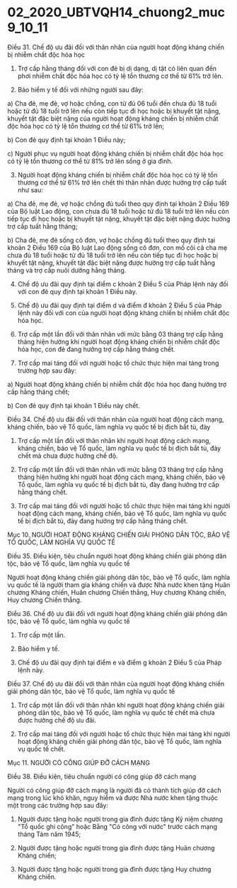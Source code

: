 # 02_2020_UBTVQH14_chuong2_muc9_10_11
Điều 31. Chế độ ưu đãi đối với thân nhân của người hoạt động kháng chiến bị nhiễm chất độc hóa học

1. Trợ cấp hằng tháng đối với con đẻ bị dị dạng, dị tật có liên quan đến phơi nhiễm chất độc hóa học có tỷ lệ tổn thương cơ thể từ 61% trở lên.

2. Bảo hiểm y tế đối với những người sau đây:

a) Cha đẻ, mẹ đẻ, vợ hoặc chồng, con từ đủ 06 tuổi đến chưa đủ 18 tuổi hoặc từ đủ 18 tuổi trở lên nếu còn tiếp tục đi học hoặc bị khuyết tật nặng, khuyết tật đặc biệt nặng của người hoạt động kháng chiến bị nhiễm chất độc hóa học có tỷ lệ tổn thương cơ thể từ 61% trở lên;

b) Con đẻ quy định tại khoản 1 Điều này;

c) Người phục vụ người hoạt động kháng chiến bị nhiễm chất độc hóa học có tỷ lệ tổn thương cơ thể từ 81% trở lên sống ở gia đình.

3. Người hoạt động kháng chiến bị nhiễm chất độc hóa học có tỷ lệ tổn thương cơ thể từ 61% trở lên chết thì thân nhân được hưởng trợ cấp tuất như sau:

a) Cha đẻ, mẹ đẻ, vợ hoặc chồng đủ tuổi theo quy định tại khoản 2 Điều 169 của Bộ luật Lao động, con chưa đủ 18 tuổi hoặc từ đủ 18 tuổi trở lên nếu còn tiếp tục đi học hoặc bị khuyết tật nặng, khuyết tật đặc biệt nặng được hưởng trợ cấp tuất hằng tháng;

b) Cha đẻ, mẹ đẻ sống cô đơn, vợ hoặc chồng đủ tuổi theo quy định tại khoản 2 Điều 169 của Bộ luật Lao động sống cô đơn, con mồ côi cả cha mẹ chưa đủ 18 tuổi hoặc từ đủ 18 tuổi trở lên nếu còn tiếp tục đi học hoặc bị khuyết tật nặng, khuyết tật đặc biệt nặng được hưởng trợ cấp tuất hằng tháng và trợ cấp nuôi dưỡng hằng tháng.

4. Chế độ ưu đãi quy định tại điểm c khoản 2 Điều 5 của Pháp lệnh này đối với con đẻ quy định tại khoản 1 Điều này.

5. Chế độ ưu đãi quy định tại điểm d và điểm đ khoản 2 Điều 5 của Pháp lệnh này đối với con của người hoạt động kháng chiến bị nhiễm chất độc hóa học.

6. Trợ cấp một lần đối với thân nhân với mức bằng 03 tháng trợ cấp hằng tháng hiện hưởng khi người hoạt động kháng chiến bị nhiễm chất độc hóa học, con đẻ đang hưởng trợ cấp hằng tháng chết.

7. Trợ cấp mai táng đối với người hoặc tổ chức thực hiện mai táng trong trường hợp sau đây:

a) Người hoạt động kháng chiến bị nhiễm chất độc hóa học đang hưởng trợ cấp hằng tháng chết;

b) Con đẻ quy định tại khoản 1 Điều này chết.

Điều 34. Chế độ ưu đãi đối với thân nhân của người hoạt động cách mạng, kháng chiến, bảo vệ Tổ quốc, làm nghĩa vụ quốc tế bị địch bắt tù, đày

1. Trợ cấp một lần đối với thân nhân khi người hoạt động cách mạng, kháng chiến, bảo vệ Tổ quốc, làm nghĩa vụ quốc tế bị địch bắt tù, đày chết mà chưa được hưởng chế độ.

2. Trợ cấp một lần đối với thân nhân với mức bằng 03 tháng trợ cấp hằng tháng hiện hưởng khi người hoạt động cách mạng, kháng chiến, bảo vệ Tổ quốc, làm nghĩa vụ quốc tế bị địch bắt tù, đày đang hưởng trợ cấp hằng tháng chết.

3. Trợ cấp mai táng đối với người hoặc tổ chức thực hiện mai táng khi người hoạt động cách mạng, kháng chiến, bảo vệ Tổ quốc, làm nghĩa vụ quốc tế bị địch bắt tù, đày đang hưởng trợ cấp hằng tháng chết.

Mục 10. NGƯỜI HOẠT ĐỘNG KHÁNG CHIẾN GIẢI PHÓNG DÂN TỘC, BẢO VỆ TỔ QUỐC, LÀM NGHĨA VỤ QUỐC TẾ

Điều 35. Điều kiện, tiêu chuẩn người hoạt động kháng chiến giải phóng dân tộc, bảo vệ Tổ quốc, làm nghĩa vụ quốc tế

Người hoạt động kháng chiến giải phóng dân tộc, bảo vệ Tổ quốc, làm nghĩa vụ quốc tế là người tham gia kháng chiến và được Nhà nước khen tặng Huân chương Kháng chiến, Huân chương Chiến thắng, Huy chương Kháng chiến, Huy chương Chiến thắng.

Điều 36. Chế độ ưu đãi đối với người hoạt động kháng chiến giải phóng dân tộc, bảo vệ Tổ quốc, làm nghĩa vụ quốc tế

1. Trợ cấp một lần.

2. Bảo hiểm y tế.

3. Chế độ ưu đãi quy định tại điểm e và điểm g khoản 2 Điều 5 của Pháp lệnh này.

Điều 37. Chế độ ưu đãi đối với thân nhân của người hoạt động kháng chiến giải phóng dân tộc, bảo vệ Tổ quốc, làm nghĩa vụ quốc tế

1. Trợ cấp một lần đối với thân nhân khi người hoạt động kháng chiến giải phóng dân tộc, bảo vệ Tổ quốc, làm nghĩa vụ quốc tế chết mà chưa được hưởng chế độ ưu đãi.

2. Trợ cấp mai táng đối với người hoặc tổ chức thực hiện mai táng khi người hoạt động kháng chiến giải phóng dân tộc, bảo vệ Tổ quốc, làm nghĩa vụ quốc tế chết.

Mục 11. NGƯỜI CÓ CÔNG GIÚP ĐỠ CÁCH MẠNG

Điều 38. Điều kiện, tiêu chuẩn người có công giúp đỡ cách mạng

Người có công giúp đỡ cách mạng là người đã có thành tích giúp đỡ cách mạng trong lúc khó khăn, nguy hiểm và được Nhà nước khen tặng thuộc một trong các trường hợp sau đây:

1. Người được tặng hoặc người trong gia đình được tặng Kỷ niệm chương "Tổ quốc ghi công" hoặc Bằng "Có công với nước" trước cách mạng tháng Tám năm 1945;

2. Người được tặng hoặc người trong gia đình được tặng Huân chương Kháng chiến;

3. Người được tặng hoặc người trong gia đình được tặng Huy chương Kháng chiến.